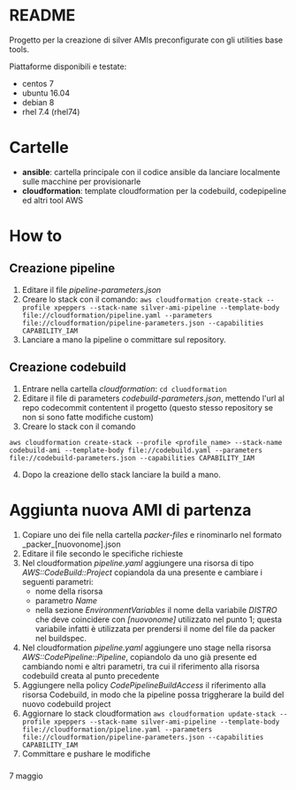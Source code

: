README
======

Progetto per la creazione di silver AMIs preconfigurate con gli utilities base tools.

Piattaforme disponibili e testate:
* centos 7
* ubuntu 16.04
* debian 8
* rhel 7.4 (rhel74)


# Cartelle
* __ansible__: cartella principale con il codice ansible da lanciare localmente sulle macchine per provisionarle
* __cloudformation__: template cloudformation per la codebuild, codepipeline ed altri tool AWS

# How to

## Creazione pipeline

1. Editare il file _pipeline-parameters.json_
2. Creare lo stack con il comando:
```aws cloudformation create-stack --profile xpeppers --stack-name silver-ami-pipeline --template-body file://cloudformation/pipeline.yaml --parameters file://cloudformation/pipeline-parameters.json --capabilities CAPABILITY_IAM```
3. Lanciare a mano la pipeline o committare sul repository.


## Creazione codebuild

1. Entrare nella cartella _cloudformation_: ```cd cluodformation```
2. Editare il file di parameters _codebuild-parameters.json_, mettendo l'url al repo codecommit contentent il progetto (questo stesso repository se non si sono fatte modifiche custom)
3. Creare lo stack con il comando
```
aws cloudformation create-stack --profile <profile_name> --stack-name codebuild-ami --template-body file://codebuild.yaml --parameters file://codebuild-parameters.json --capabilities CAPABILITY_IAM
```
4. Dopo la creazione dello stack lanciare la build a mano.

# Aggiunta nuova AMI di partenza

1. Copiare uno dei file nella cartella _packer-files_ e rinominarlo nel formato _packer\_[nuovonome].json
2. Editare il file secondo le specifiche richieste
3. Nel cloudformation _pipeline.yaml_ aggiungere una risorsa di tipo _AWS::CodeBuild::Project_ copiandola da una presente e cambiare i seguenti parametri:
	* nome della risorsa
	* parametro _Name_
	* nella sezione _EnvironmentVariables_ il nome della variabile _DISTRO_ che deve coincidere con _[nuovonome]_ utilizzato nel punto 1; questa variabile infatti è utilizzata per prendersi il nome del file da packer nel buildspec.
4. Nel cloudformation _pipeline.yaml_ aggiungere uno stage nella risorsa _AWS::CodePipeline::Pipeline_, copiandolo da uno già presente ed cambiando nomi e altri parametri, tra cui il riferimento alla risorsa codebuild creata al punto precedente
5. Aggiungere nella policy _CodePipelineBuildAccess_ il riferimento alla risorsa Codebuild, in modo che la pipeline possa triggherare la build del nuovo codebuild project
6. Aggiornare lo stack cloudformation ```aws cloudformation update-stack --profile xpeppers --stack-name silver-ami-pipeline --template-body file://cloudformation/pipeline.yaml --parameters file://cloudformation/pipeline-parameters.json --capabilities CAPABILITY_IAM```
7. Committare e pushare le modifiche

###
7 maggio
